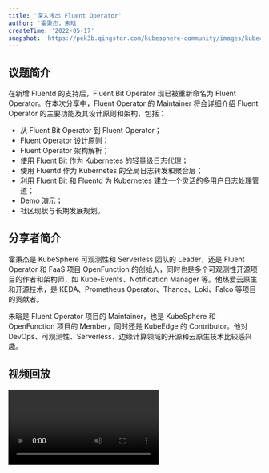 ```yaml
---
title: '深入浅出 Fluent Operator'
author: '霍秉杰，朱晗'
createTime: '2022-05-17'
snapshot: 'https://pek3b.qingstor.com/kubesphere-community/images/kubecon-eu-2022-fluent-operator.png'
---
```


## 议题简介

在新增 Fluentd 的支持后，Fluent Bit Operator 现已被重新命名为 Fluent Operator。在本次分享中，Fluent Operator 的 Maintainer 将会详细介绍 Fluent Operator 的主要功能及其设计原则和架构，包括：

- 从 Fluent Bit Operator 到 Fluent Operator；
- Fluent Operator 设计原则；
- Fluent Operator 架构解析；
- 使用 Fluent Bit 作为 Kubernetes 的轻量级日志代理；
- 使用 Fluentd 作为 Kubernetes 的全局日志转发和聚合层；
- 利用 Fluent Bit 和 Fluentd 为 Kubernetes 建立一个灵活的多用户日志处理管道；
- Demo 演示；
- 社区现状与长期发展规划。

## 分享者简介

霍秉杰是 KubeSphere 可观测性和 Serverless 团队的 Leader，还是 Fluent Operator 和 FaaS 项目 OpenFunction 的创始人，同时也是多个可观测性开源项目的作者和架构师，如 Kube-Events、Notification Manager 等。他热爱云原生和开源技术，是 KEDA、Prometheus Operator、Thanos、Loki、Falco 等项目的贡献者。

朱晗是 Fluent Operator 项目的 Maintainer，也是 KubeSphere 和 OpenFunction 项目的 Member，同时还是 KubeEdge 的 Contributor。他对 DevOps、可观测性、Serverless、边缘计算领域的开源和云原生技术比较感兴趣。

## 视频回放

<video id="videoPlayer" controls="" preload="true">
  <source src="https://kubesphere-community.pek3b.qingstor.com/videos/KubeCon-EU-2022-Ben.mp4" type="video/mp4">
</video>

